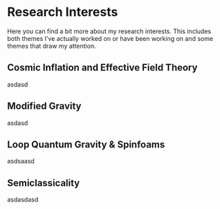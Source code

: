 # Research Interests

Here you can find a bit more about my research interests. This includes both themes I've actually worked on or have been working on and some themes that draw my attention. 

## Cosmic Inflation and Effective Field Theory

asdasd

## Modified Gravity

asdasd

## Loop Quantum Gravity & Spinfoams

asdsaasd

## Semiclassicality 

asdasdasd



